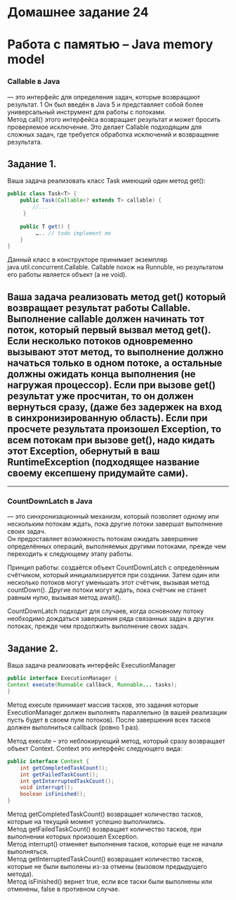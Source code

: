 # Домашнее задание 24
# Работа с памятью – Java memory model
### Callable в Java
 — это интерфейс для определения задач, которые возвращают результат. 1 Он был введён в Java 5 и представляет собой 
 более универсальный инструмент для работы с потоками.  
Метод call() этого интерфейса возвращает результат и может бросить проверяемое исключение. Это делает Callable 
 подходящим для сложных задач, где требуется обработка исключений и возвращение результата.

## Задание 1.
Ваша задача реализовать класс Task имеющий один метод get():
```java
public class Task<T> {
    public Task(Callable<? extends T> callable) {
        //...
     }
 
    public T get() {
         ….. // todo implement me
    }
}
```
Данный класс в конструкторе принимает экземпляр java.util.concurrent.Callable. Callable похож на Runnuble, но результатом его работы является объект (а не void).

Ваша задача реализовать метод get() который возвращает результат работы Callable. Выполнение callable должен начинать тот поток, который первый вызвал метод get(). Если несколько потоков одновременно вызывают этот метод, то выполнение должно начаться только в одном потоке, а остальные должны ожидать конца выполнения (не нагружая процессор).
Если при вызове get() результат уже просчитан, то он должен вернуться сразу, (даже без задержек на вход в синхронизированную область).
Если при просчете результата произошел Exception, то всем потокам при вызове get(), надо кидать этот Exception, обернутый в ваш RuntimeException (подходящее название своему ексепшену придумайте сами).
---  

---
### CountDownLatch в Java
 — это синхронизационный механизм, который позволяет одному или нескольким потокам ждать, пока другие потоки 
 завершат выполнение своих задач.  
Он предоставляет возможность потокам ожидать завершение определённых операций, выполняемых другими потоками, прежде 
 чем переходить к следующему этапу работы.  

Принцип работы: создаётся объект CountDownLatch с определённым счётчиком, который инициализируется при создании. 
 Затем один или несколько потоков могут уменьшать этот счётчик, вызывая метод countDown(). Другие потоки могут ждать,
 пока счётчик не станет равным нулю, вызывая метод await().  

CountDownLatch подходит для случаев, когда основному потоку необходимо дождаться завершения ряда связанных задач в 
 других потоках, прежде чем продолжить выполнение своих задач.  

## Задание 2.
Ваша задача реализовать интерфейс ExecutionManager
```java
public interface ExecutionManager {
Context execute(Runnable callback, Runnable... tasks);
}
```
Метод execute принимает массив тасков, это задания которые ExecutionManager должен выполнять параллельно (в вашей реализации пусть будет в своем пуле потоков). После завершения всех тасков должен выполниться callback (ровно 1 раз).

Метод execute – это неблокирующий метод, который сразу возвращает объект Context. Context это интерфейс следующего вида:
```java
public interface Context {
    int getCompletedTaskCount();
    int getFailedTaskCount();
    int getInterruptedTaskCount();
    void interrupt();
    boolean isFinished();
}
```

Метод getCompletedTaskCount() возвращает количество тасков, которые на текущий момент успешно выполнились.  
Метод getFailedTaskCount() возвращает количество тасков, при выполнении которых произошел Exception.  
Метод interrupt() отменяет выполнения тасков, которые еще не начали выполняться.  
Метод getInterruptedTaskCount() возвращает количество тасков, которые не были выполены из-за отмены (вызовом 
предыдущего метода).  
Метод isFinished() вернет true, если все таски были выполнены или отменены, false в противном случае.    
